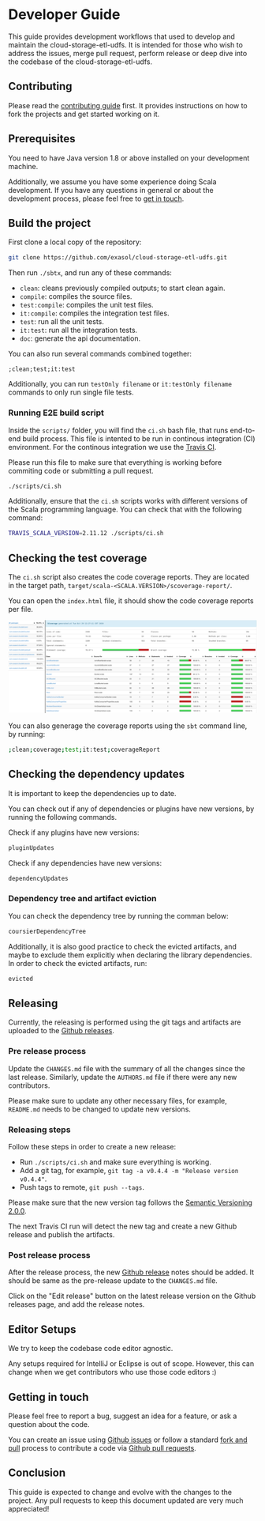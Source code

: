 # Developer Guide

This guide provides development workflows that used to develop and maintain the
cloud-storage-etl-udfs. It is intended for those who wish to address the issues,
merge pull request, perform release or deep dive into the codebase of the
cloud-storage-etl-udfs.

## Contributing

Please read the [contributing guide](../CONTRIBUTING.md) first. It provides
instructions on how to fork the projects and get started working on it.

## Prerequisites

You need to have Java version 1.8 or above installed on your development
machine.

Additionally, we assume you have some experience doing Scala development. If you
have any questions in general or about the development process, please feel free
to [get in touch](#getting-in-touch).

## Build the project

First clone a local copy of the repository:

```bash
git clone https://github.com/exasol/cloud-storage-etl-udfs.git
```

Then run `./sbtx`, and run any of these commands:

- `clean`: cleans previously compiled outputs; to start clean again.
- `compile`: compiles the source files.
- `test:compile`: compiles the unit test files.
- `it:compile`: compiles the integration test files.
- `test`: run all the unit tests.
- `it:test`: run all the integration tests.
- `doc`: generate the api documentation.

You can also run several commands combined together:

```
;clean;test;it:test
```

Additionally, you can run `testOnly filename` or `it:testOnly filename` commands
to only run single file tests.

### Running E2E build script

Inside the `scripts/` folder, you will find the `ci.sh` bash file, that runs
end-to-end build process. This file is intented to be run in continous
integration (CI) environment. For the continous integration we use the [Travis
CI](https://travis-ci.org/).

Please run this file to make sure that everything is working before commiting
code or submitting a pull request.

```bash
./scripts/ci.sh
```

Additionally, ensure that the `ci.sh` scripts works with different versions of
the Scala programming language. You can check that with the following command:

```bash
TRAVIS_SCALA_VERSION=2.11.12 ./scripts/ci.sh
```

## Checking the test coverage

The `ci.sh` script also creates the code coverage reports. They are located in
the target path, `target/scala-<SCALA.VERSION>/scoverage-report/`.

You can open the `index.html` file, it should show the code coverage reports per
file.

![alt text](images/code_coverage_example.png "Code Coverage Example")

You can also generage the coverage reports using the `sbt` command line, by
running:

```bash
;clean;coverage;test;it:test;coverageReport
```

## Checking the dependency updates

It is important to keep the dependencies up to date.

You can check out if any of dependencies or plugins have new versions, by
running the following commands.

Check if any plugins have new versions:

```bash
pluginUpdates
```

Check if any dependencies have new versions:

```bash
dependencyUpdates
```

### Dependency tree and artifact eviction

You can check the dependency tree by running the comman below:

```bash
coursierDependencyTree
```

Additionally, it is also good practice to check the evicted artifacts, and maybe
to exclude them explicitly when declaring the library dependencies. In order to
check the evicted artifacts, run:

```bash
evicted
```

## Releasing

Currently, the releasing is performed using the git tags and artifacts are
uploaded to the [Github releases][gh-releases].

### Pre release process

Update the `CHANGES.md` file with the summary of all the changes since the last
release. Similarly, update the `AUTHORS.md` file if there were any new
contributors.

Please make sure to update any other necessary files, for example, `README.md`
needs to be changed to update new versions.

### Releasing steps

Follow these steps in order to create a new release:

- Run `./scripts/ci.sh` and make sure everything is working.
- Add a git tag, for example, `git tag -a v0.4.4 -m "Release version v0.4.4"`.
- Push tags to remote, `git push --tags`.

Please make sure that the new version tag follows the [Semantic Versioning
2.0.0](https://semver.org/).

The next Travis CI run will detect the new tag and create a new Github release
and publish the artifacts.

### Post release process

After the release process, the new [Github release][gh-releases] notes should be
added. It should be same as the pre-release update to the `CHANGES.md` file.

Click on the "Edit release" button on the latest release version on the Github
releases page, and add the release notes.

## Editor Setups

We try to keep the codebase code editor agnostic. 

Any setups required for IntelliJ or Eclipse is out of scope. However, this can
change when we get contributors who use those code editors :)

## Getting in touch

Please feel free to report a bug, suggest an idea for a feature, or ask a
question about the code.

You can create an issue using [Github issues][gh-issues] or follow a standard
[fork and pull][fork-and-pull] process to contribute a code via [Github pull
requests][gh-pulls].

## Conclusion

This guide is expected to change and evolve with the changes to the project.
Any pull requests to keep this document updated are very much appreciated!

[gh-issues]: https://github.com/exasol/cloud-storage-etl-udfs/issues
[gh-pulls]: https://github.com/exasol/cloud-storage-etl-udfs/pulls
[fork-and-pull]: https://help.github.com/articles/using-pull-requests/
[gh-releases]: https://github.com/exasol/cloud-storage-etl-udfs/releases
